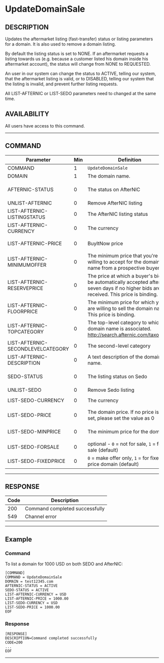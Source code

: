 # UpdateDomainSale

## DESCRIPTION
Updates the aftermarket listing (fast-transfer) status or listing parameters for a domain. It is also used to remove a domain listing.

By default the listing status is set to NONE. If an aftermarket requests a listing towards us (e.g. because a customer listed his domain inside his aftermarket account), the status will change from NONE to REQUESTED.

An user in our system can change the status to ACTIVE, telling our system, that the aftermarket listing is valid, or to DISABLED, telling our system that the listing is invalid, and prevent further listing requests.

All LIST-AFTERNIC or LIST-SEDO parameters need to changed at the same time.

## AVAILABILITY
All users have access to this command.

----
## COMMAND

Parameter | Min | Definition | Type
---- | ---- | ---- | ---- 
COMMAND | 1 | `UpdateDomainSale` | COMMAND
DOMAIN | 1 | The domain name. | DOMAIN
AFTERNIC-STATUS | 0 | The status on AfterNIC | `DISABLED`, `ACTIVE` or `NONE`
UNLIST-AFTERNIC | 0 | Remove AfterNIC listing | `0` or `1`
LIST-AFTERNIC-LISTINGSTATUS | 0 | The AfterNIC listing status | `2`, `3` or `4`
LIST-AFTERNIC-CURRENCY | 0 | The currency | `USD`
LIST-AFTERNIC-PRICE | 0 | BuyItNow price | `/^[0-9]+(\.[0-9]+)?$/`
LIST-AFTERNIC-MINIMUMOFFER | 0 | The minimum price that you're willing to accept for the domain name from a prospective buyer. | `/^[0-9]+(\.[0-9]+)?$/`
LIST-AFTERNIC-RESERVEPRICE | 0 | The price at which a buyer's bid will be automatically accepted after seven days if no higher bids are received. This price is binding. | `/^[0-9]+(\.[0-9]+)?$/`
LIST-AFTERNIC-FLOORPRICE | 0 | The minimum price for which you are willing to sell the domain name. This price is binding. | `/^[0-9]+(\.[0-9]+)?$/`
LIST-AFTERNIC-TOPCATEGORY | 0 | The top-level category to which the domain name is associated. http://search.afternic.com/taxonomy | TEXT
LIST-AFTERNIC-SECONDLEVELCATEGORY | 0 | The second-level category | TEXT
LIST-AFTERNIC-DESCRIPTION | 0 | A text description of the domain name. | TEXT
SEDO-STATUS | 0 | The listing status on Sedo | `DISABLED`, `ACTIVE` or `NONE`
UNLIST-SEDO | 0 | Remove Sedo listing | `0` or `1`
LIST-SEDO-CURRENCY | 0 | The currency | `USD`, `EUR` or `GBP`
LIST-SEDO-PRICE | 0 | The domain price. If no price is to be set, please set the value as 0 | `/^[0-9]+(\.[0-9]+)?$/`
LIST-SEDO-MINPRICE | 0 | The minimum price for the domain | `/^[0-9]+(\.[0-9]+)?$/`
LIST-SEDO-FORSALE | 0 | optional - `0` = not for sale, `1` = for sale (default) | `0` or `1`
LIST-SEDO-FIXEDPRICE | 0 | `0` = make offer only, `1` = for fixed price domain (default) | `0` or `1`


----
## RESPONSE

Code | Description
---- | ----
200 | Command completed successfully
549 | Channel error

----
## Example

### Command
To list a domain for 1000 USD on both SEDO and AfterNIC:
```
[COMMAND]
COMMAND = UpdateDomainSale
DOMAIN = test12345.com
AFTERNIC-STATUS = ACTIVE
SEDO-STATUS = ACTIVE
LIST-AFTERNIC-CURRENCY = USD
LIST-AFTERNIC-PRICE = 1000.00
LIST-SEDO-CURRENCY = USD
LIST-SEDO-PRICE = 1000.00
EOF
```
### Response

```
[RESPONSE]
DESCRIPTION=Command completed successfully
CODE=200
...
EOF
```

----
